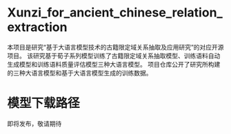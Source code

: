 # Xunzi_for_ancient_chinese_relation_extraction
本项目是研究“基于大语言模型技术的古籍限定域关系抽取及应用研究”的对应开源项目。
该研究基于荀子系列模型训练了古籍限定域关系抽取模型、训练语料自动生成模型和训练语料质量评估模型三种大语言模型。
项目仓库公开了研究所构建的三种大语言模型和基于大语言模型生成的训练数据。

# 模型下载路径
即将发布，敬请期待
